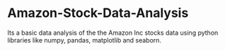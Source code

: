 # Amazon-Stock-Data-Analysis
Its a basic data analysis of the the Amazon Inc stocks data using python libraries like numpy, pandas, matplotlib and seaborn.
